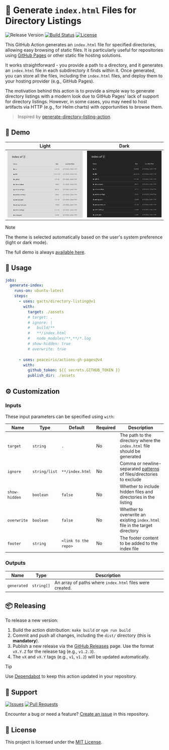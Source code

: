 # 📂 Generate `index.html` Files for Directory Listings

![Release Version][badge_release_version]
[![Build Status][badge_build]][link_build]
[![License][badge_license]][link_license]

This GitHub Action generates an `index.html` file for specified directories, allowing easy browsing of static files.
It is particularly useful for repositories using [GitHub Pages](https://pages.github.com/) or other static file
hosting solutions.

It works straightforward - you provide a path to a directory, and it generates an `index.html` file in each
subdirectory it finds within it. Once generated, you can store all the files, including the `index.html` files,
and deploy them to your hosting provider (e.g., GitHub Pages).

The motivation behind this action is to provide a simple way to generate directory listings with a modern look due to
GitHub Pages' lack of support for directory listings. However, in some cases, you may need to host artifacts via
HTTP (e.g., for Helm charts) with opportunities to browse them.

> Inspired by [generate-directory-listing-action](https://github.com/yKicchan/generate-directory-listing-action).

[badge_build]:https://img.shields.io/github/actions/workflow/status/gacts/directory-listing/tests.yml?branch=master&maxAge=30
[badge_release_version]:https://img.shields.io/github/release/gacts/directory-listing.svg?maxAge=30
[badge_license]:https://img.shields.io/github/license/gacts/directory-listing.svg?longCache=true
[link_build]:https://github.com/gacts/directory-listing/actions

## 🎨 Demo

| Light                           | Dark                          |
|---------------------------------|-------------------------------|
| ![Light Theme](./art/light.png) | ![Dark Theme](./art/dark.png) |

> [!NOTE]
> The theme is selected automatically based on the user's system preference (light or dark mode).

The full demo is always [available here](https://gacts.github.io/directory-listing/demo/).

## 🚀 Usage

```yaml
jobs:
  generate-index:
    runs-on: ubuntu-latest
    steps:
      - uses: gacts/directory-listing@v1
        with:
          target: ./assets
          # target: .
          # ignore: |
          #   build/**
          #   **/index.html
          #   node_modules/**,**/*.log
          # show-hidden: true
          # overwrite: true

      - uses: peaceiris/actions-gh-pages@v4
        with:
          github_token: ${{ secrets.GITHUB_TOKEN }}
          publish_dir: ./assets
```

## ⚙️ Customization

### Inputs

These input parameters can be specified using `with`:

| Name          | Type          | Default              | Required | Description                                                                 |
|---------------|---------------|----------------------|----------|-----------------------------------------------------------------------------|
| `target`      | `string`      | `.`                  | No       | The path to the directory where the `index.html` file should be generated   |
| `ignore`      | `string/list` | `**/index.html`      | No       | Comma or newline-separated [patterns][glob] of files/directories to exclude |
| `show-hidden` | `boolean`     | `false`              | No       | Whether to include hidden files and directories in the listing              |
| `overwrite`   | `boolean`     | `false`              | No       | Whether to overwrite an existing `index.html` file in the target directory  |
| `footer`      | `string`      | `<link to the repo>` | No       | The footer content to be added to the index file                            |

[glob]:https://github.com/isaacs/node-glob#usage

### Outputs

| Name        | Type       | Description                                              |
|-------------|------------|----------------------------------------------------------|
| `generated` | `string[]` | An array of paths where `index.html` files were created. |

## 📦 Releasing

To release a new version:

1. Build the action distribution: `make build` or `npm run build`
2. Commit and push all changes, including the `dist/` directory (this is **mandatory**).
3. Publish a new release via the [GitHub Releases](https://github.com/gacts/directory-listing/releases) page.
   Use the format `vX.Y.Z` for the release tag (e.g., `v1.2.3`).
4. The `vX` and `vX.Y` tags (e.g., `v1`, `v1.2`) will be updated automatically.

> [!TIP]
> Use [Dependabot](https://bit.ly/45zwLL1) to keep this action updated in your repository.

## 💬 Support

[![Issues][badge_issues]][link_issues]
[![Pull Requests][badge_pulls]][link_pulls]

Encounter a bug or need a feature? [Create an issue][link_create_issue] in this repository.

[badge_issues]:https://img.shields.io/github/issues/gacts/directory-listing.svg?maxAge=45
[badge_pulls]:https://img.shields.io/github/issues-pr/gacts/directory-listing.svg?maxAge=45
[link_issues]:https://github.com/gacts/directory-listing/issues
[link_create_issue]:https://github.com/gacts/directory-listing/issues/new
[link_pulls]:https://github.com/gacts/directory-listing/pulls

## 📜 License

This project is licensed under the [MIT License][link_license].

[link_license]:https://github.com/gacts/directory-listing/blob/master/LICENSE

